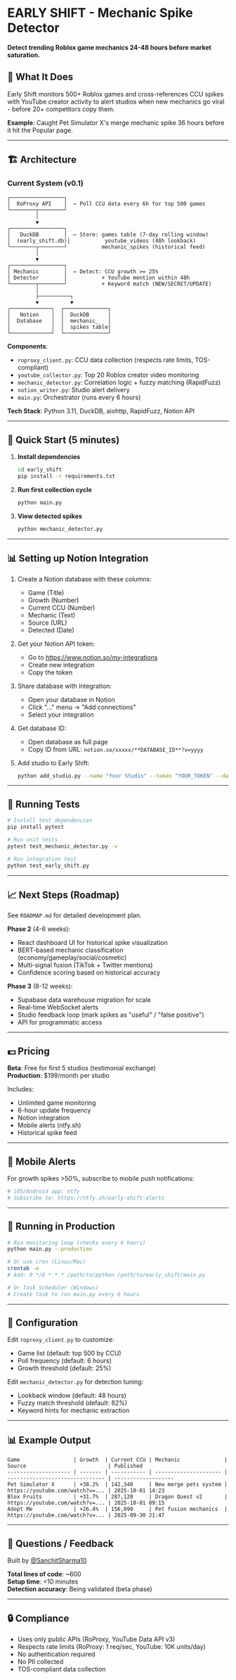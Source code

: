 # EARLY SHIFT - Mechanic Spike Detector

**Detect trending Roblox game mechanics 24-48 hours before market saturation.**

## 🎯 What It Does

Early Shift monitors 500+ Roblox games and cross-references CCU spikes with YouTube creator activity to alert studios when new mechanics go viral - before 20+ competitors copy them.

**Example**: Caught Pet Simulator X's merge mechanic spike 36 hours before it hit the Popular page.

---

## 🏗️ Architecture

### Current System (v0.1)

```
┌─────────────────┐
│  RoProxy API    │  ← Poll CCU data every 6h for top 500 games
└────────┬────────┘
         │
         ▼
┌─────────────────┐
│   DuckDB        │  ← Store: games table (7-day rolling window)
│  (early_shift.db)│           youtube_videos (48h lookback)
└────────┬────────┘           mechanic_spikes (historical feed)
         │
         ▼
┌─────────────────┐
│ Mechanic        │  ← Detect: CCU growth >= 25%
│ Detector        │           + YouTube mention within 48h
└────────┬────────┘           + Keyword match (NEW/SECRET/UPDATE)
         │
         ├──────────┐
         ▼          ▼
┌─────────────┐  ┌──────────────┐
│   Notion    │  │  DuckDB      │
│  Database   │  │  mechanic_   │
│             │  │  spikes table│
└─────────────┘  └──────────────┘
```

**Components**:
- `roproxy_client.py`: CCU data collection (respects rate limits, TOS-compliant)
- `youtube_collector.py`: Top 20 Roblox creator video monitoring
- `mechanic_detector.py`: Correlation logic + fuzzy matching (RapidFuzz)
- `notion_writer.py`: Studio alert delivery
- `main.py`: Orchestrator (runs every 6 hours)

**Tech Stack**: Python 3.11, DuckDB, aiohttp, RapidFuzz, Notion API

---

## 🚀 Quick Start (5 minutes)

1. **Install dependencies**
   ```bash
   cd early_shift
   pip install -r requirements.txt
   ```

2. **Run first collection cycle**
   ```bash
   python main.py
   ```

3. **View detected spikes**
   ```bash
   python mechanic_detector.py
   ```

---

## 📊 Setting up Notion Integration

1. Create a Notion database with these columns:
   - Game (Title)
   - Growth (Number)
   - Current CCU (Number)
   - Mechanic (Text)
   - Source (URL)
   - Detected (Date)

2. Get your Notion API token:
   - Go to https://www.notion.so/my-integrations
   - Create new integration
   - Copy the token

3. Share database with integration:
   - Open your database in Notion
   - Click "..." menu → "Add connections"
   - Select your integration

4. Get database ID:
   - Open database as full page
   - Copy ID from URL: `notion.so/xxxxx/**DATABASE_ID**?v=yyyy`

5. Add studio to Early Shift:
   ```bash
   python add_studio.py --name "Your Studio" --token "YOUR_TOKEN" --database "YOUR_DB_ID"
   ```

---

## 🧪 Running Tests

```bash
# Install test dependencies
pip install pytest

# Run unit tests
pytest test_mechanic_detector.py -v

# Run integration test
python test_early_shift.py
```

---

## 📈 Next Steps (Roadmap)

See `ROADMAP.md` for detailed development plan.

**Phase 2** (4-6 weeks):
- React dashboard UI for historical spike visualization
- BERT-based mechanic classification (economy/gameplay/social/cosmetic)
- Multi-signal fusion (TikTok + Twitter mentions)
- Confidence scoring based on historical accuracy

**Phase 3** (8-12 weeks):
- Supabase data warehouse migration for scale
- Real-time WebSocket alerts
- Studio feedback loop (mark spikes as "useful" / "false positive")
- API for programmatic access

---

## 💵 Pricing

**Beta**: Free for first 5 studios (testimonial exchange)  
**Production**: $199/month per studio

Includes:
- Unlimited game monitoring
- 6-hour update frequency
- Notion integration
- Mobile alerts (ntfy.sh)
- Historical spike feed

---

## 📱 Mobile Alerts

For growth spikes >50%, subscribe to mobile push notifications:
```bash
# iOS/Android app: ntfy
# Subscribe to: https://ntfy.sh/early-shift-alerts
```

---

## 🏃 Running in Production

```bash
# Run monitoring loop (checks every 6 hours)
python main.py --production

# Or use cron (Linux/Mac)
crontab -e
# Add: 0 */6 * * * /path/to/python /path/to/early_shift/main.py

# Or Task Scheduler (Windows)
# Create task to run main.py every 6 hours
```

---

## 🔧 Configuration

Edit `roproxy_client.py` to customize:
- Game list (default: top 500 by CCU)
- Poll frequency (default: 6 hours)
- Growth threshold (default: 25%)

Edit `mechanic_detector.py` for detection tuning:
- Lookback window (default: 48 hours)
- Fuzzy match threshold (default: 82%)
- Keyword hints for mechanic extraction

---

## 📊 Example Output

```
Game                 | Growth  | Current CCU | Mechanic              | Source                          | Published
-------------------- | ------- | ----------- | --------------------- | ------------------------------- | -------------------
Pet Simulator X      | +38.2%  | 142,340     | New merge pets system | https://youtube.com/watch?v=... | 2025-10-01 14:23
Blox Fruits          | +31.7%  | 287,120     | Dragon Quest v2       | https://youtube.com/watch?v=... | 2025-10-01 09:15
Adopt Me             | +26.4%  | 156,890     | Pet fusion mechanics  | https://youtube.com/watch?v=... | 2025-09-30 21:47
```

---

## 📧 Questions / Feedback

Built by [@SanchitSharma10](https://github.com/SanchitSharma10)

**Total lines of code**: ~600  
**Setup time**: <10 minutes  
**Detection accuracy**: Being validated (beta phase)

---

## 🔒 Compliance

- Uses only public APIs (RoProxy, YouTube Data API v3)
- Respects rate limits (RoProxy: 1 req/sec, YouTube: 10K units/day)
- No authentication required
- No PII collected
- TOS-compliant data collection
